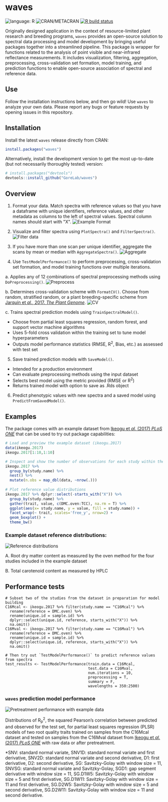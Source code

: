 # waves

<!-- badges: start -->
![language: R](https://img.shields.io/badge/language-R-blue.svg)
![CRAN/METACRAN](https://img.shields.io/cran/v/waves?label=CRAN)
[![R build status](https://github.com/GoreLab/waves/workflows/R-CMD-check/badge.svg)](https://github.com/GoreLab/waves/actions)
<!-- badges: end -->

Originally designed application in the context of resource-limited plant research and breeding programs, `waves` provides an open-source solution to spectral data processing and model development by bringing useful packages together into a streamlined pipeline. This package is wrapper for functions related to the analysis of point visible and near-infrared reflectance measurements. It includes visualization, filtering, aggregation, preprocessing, cross-validation set formation, model training, and prediction functions to enable open-source association of spectral and reference data. 

## Use

Follow the installation instructions below, and then go wild! Use `waves` to analyze your own data. Please report any bugs or feature requests by opening issues in this repository.

## Installation
Install the latest `waves` release directly from CRAN: 
``` r
install.packages("waves")
```
Alternatively, install the development version to get the most up-to-date (but not necessarily thoroughly tested) version:
``` r
# install.packages("devtools")
devtools::install_github("GoreLab/waves")
```

## Overview
1. Format your data. Match spectra with reference values so that you have a dataframe with unique identifiers, reference values, and other metadata as columns to the left of spectral values. Spectral column names should start with "X".
![Example Format](./man/figures/formatted_data.png)

2. Visualize and filter spectra using `PlotSpectra()` and `FilterSpectra()`.
![Filter data](./man/figures/filter_data.png)

3. If you have more than one scan per unique identifier, aggregate the scans by mean or median with `AggregateSpectra()`.
![Aggregate](./man/figures/aggregate.png)

4. Use `TestModelPerformance()` to perform preprocessing, cross-validation set formation, and model training functions over multiple iterations.

  a. Applies any of 12 combinations of spectral preprocessing methods using `DoPreprocessing()`.
![Preprocess](./man/figures/preprocess.png)

  b. Determines cross-validation scheme with `FormatCV()`. Choose from random, stratified random, or a plant breeding-specific scheme from [Jarqu&iacute;n et *al.*, 2017. *The Plant Genome*](https://doi.org/10.3835/plantgenome2016.12.0130).
![CV](./man/figures/cv_schemes.png)

  c. Trains spectral prediction models using `TrainSpectralModel()`.
   - Choose from partial least squares regression, random forest, and support vector machine algorithms
   - Uses 5-fold cross validation within the training set to tune model hyperparameters
   - Outputs model performance statistics (RMSE, R<sup>2</sup>, Bias, etc.) as assessed with test set

5. Save trained prediction models with `SaveModel()`.
  - Intended for a production environment
  - Can evaluate preprocessing methods using the input dataset
  - Selects best model using the metric provided (RMSE or  R<sup>2</sup>)
  - Returns trained model with option to save as .Rds object

6. Predict phenotypic values with new spectra and a saved model using `PredictFromSavedModel()`.


## Examples

The package comes with an example dataset from [Ikeogu et *al.* (2017) *PLoS ONE*](https://doi.org/10.1371/journal.pone.0188918) that can be used to try out package capabilities:

``` r
# Load and preview the example dataset (ikeogu.2017)
data(ikeogu.2017)
ikeogu.2017[1:10,1:10]

# Inspect and show the number of observations for each study within the `data.frame`
ikeogu.2017 %>% 
  group_by(study.name) %>% 
  nest() %>% 
  mutate(n.obs = map_dbl(data, ~nrow(.)))
  
# Plot reference value distributions
ikeogu.2017 %>% dplyr::select(-starts_with("X")) %>% 
  group_by(study.name) %>%
  gather(trait, value, c(DMC.oven:TCC), na.rm = T) %>%
  ggplot(aes(x= study.name, y = value, fill = study.name)) +
  facet_wrap(~ trait, scales='free_y', nrow=2) +
  geom_boxplot() +
  theme_bw()
```

### Example dataset reference distributions:
![Reference distributions](./man/figures/example_ref_dists_h.png)

A. Root dry matter content as measured by the oven method for the four studies included in the example dataset

B. Total carotenoid content as measured by HPLC

## Performance tests
```{r}
# Subset two of the studies from the dataset in preparation for model building
C16Mcal <- ikeogu.2017 %>% filter(study.name == "C16Mcal") %>% 
  rename(reference = DMC.oven) %>%
  rename(unique.id = sample.id) %>%
  dplyr::select(unique.id, reference, starts_with("X")) %>% 
  na.omit()
C16Mval <- ikeogu.2017 %>% filter(study.name == "C16Mval") %>% 
  rename(reference = DMC.oven) %>%
  rename(unique.id = sample.id) %>%
  dplyr::select(unique.id, reference, starts_with("X")) %>% 
  na.omit()
  
# Then try out `TestModelPerformance()` to predict reference values from spectra
test_results <- TestModelPerformance(train.data = C16Mcal, 
                                     test.data = C16Mval,
                                     num.iterations = 10, 
                                     preprocessing = T, 
                                     summary = F,
                                     wavelengths = 350:2500)
```
### `waves` prediction model performance
![Pretreatment performance with example data](./man/figures/testplot_all_R2.png)

Distributions of R<sub>p</sub><sup>2</sup>, the squared Pearson’s correlation between predicted and observed for the test set, for partial least squares regression (PLSR) models of two root quality traits trained on samples from the C16Mcal dataset and tested on samples from the C16Mval dataset from [Ikeogu et *al.* (2017) *PLoS ONE*](https://doi.org/10.1371/journal.pone.0188918) with raw data or after pretreatment. 

*SNV: standard normal variate, SNV1D: standard normal variate and first derivative, SNV2D: standard normal variate and second derivative, D1: first derivative, D2: second derivative, SG: Savitzky-Golay with window size = 11, SNVSG: standard normal variate and Savitzky-Golay, SGD1: gap segment derivative with window size = 11, SG.D1W5: Savitzky-Golay with window size = 5 and first derivative, SG.D1W11: Savitzky-Golay with window size = 11 and first derivative, SG.D2W5: Savitzky-Golay with window size = 5 and second derivative, SG.D2W11: Savitzky-Golay with window size = 11 and second derivative. 





